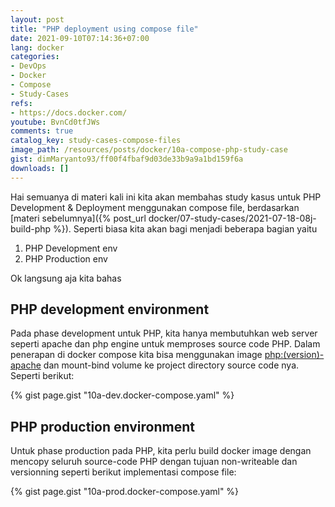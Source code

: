 ```yaml
---
layout: post
title: "PHP deployment using compose file"
date: 2021-09-10T07:14:36+07:00
lang: docker
categories:
- DevOps
- Docker
- Compose
- Study-Cases
refs: 
- https://docs.docker.com/
youtube: BvnCd0tfJWs
comments: true
catalog_key: study-cases-compose-files
image_path: /resources/posts/docker/10a-compose-php-study-case
gist: dimMaryanto93/ff00f4fbaf9d03de33b9a9a1bd159f6a
downloads: []
---
```


Hai semuanya di materi kali ini kita akan membahas study kasus untuk PHP Development & Deployment menggunakan compose file, berdasarkan [materi sebelumnya]({% post_url docker/07-study-cases/2021-07-18-08j-build-php %}). Seperti biasa kita akan bagi menjadi beberapa bagian yaitu

1. PHP Development env
2. PHP Production env

Ok langsung aja kita bahas 

## PHP development environment

Pada phase development untuk PHP, kita hanya membutuhkan web server seperti apache dan php engine untuk memproses source code PHP. Dalam penerapan di docker compose kita bisa menggunakan image [php:(version)-apache](https://hub.docker.com/_/php) dan mount-bind volume ke project directory source code nya. Seperti berikut:

{% gist page.gist "10a-dev.docker-compose.yaml" %}

## PHP production environment

Untuk phase production pada PHP, kita perlu build docker image dengan mencopy seluruh source-code PHP dengan tujuan non-writeable dan versionning seperti berikut implementasi compose file:

{% gist page.gist "10a-prod.docker-compose.yaml" %}